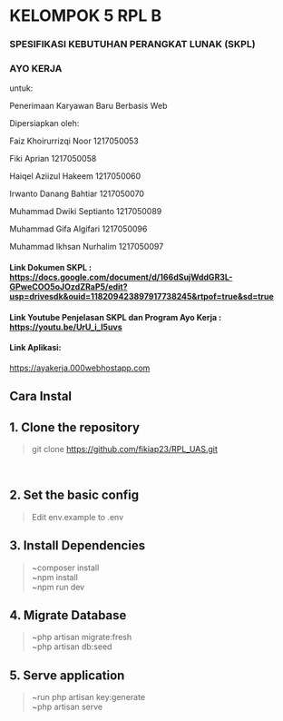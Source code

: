 # KELOMPOK 5 RPL B

### SPESIFIKASI KEBUTUHAN PERANGKAT LUNAK (SKPL)

### AYO KERJA

untuk:

Penerimaan Karyawan Baru Berbasis Web

Dipersiapkan oleh:

Faiz Khoirurrizqi Noor 1217050053

Fiki Aprian 1217050058

Haiqel Aziizul Hakeem 1217050060

Irwanto Danang Bahtiar 1217050070

Muhammad Dwiki Septianto 1217050089

Muhammad Gifa Algifari 1217050096

Muhammad Ikhsan Nurhalim 1217050097

#### Link Dokumen SKPL : https://docs.google.com/document/d/166dSujWddGR3L-GPweCOO5oJOzdZRaP5/edit?usp=drivesdk&ouid=118209423897917738245&rtpof=true&sd=true

#### Link Youtube Penjelasan SKPL dan Program Ayo Kerja : https://youtu.be/UrU_i_I5uvs

#### Link Aplikasi:

https://ayakerja.000webhostapp.com

## Cara Instal

## 1. Clone the repository

> git clone https://github.com/fikiap23/RPL_UAS.git

<br />

## 2. Set the basic config

> Edit env.example to .env

## 3. Install Dependencies

> ~composer install <br />
> ~npm install <br />
> ~npm run dev <br/>

## 4. Migrate Database

> ~php artisan migrate:fresh <br />
> ~php artisan db:seed

## 5. Serve application

> ~run php artisan key:generate <br />
> ~php artisan serve <br />
